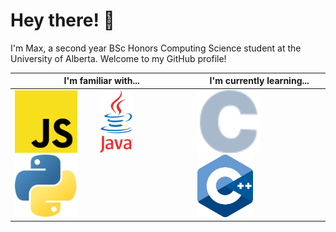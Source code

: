 # Hey there! 👋 
I'm Max, a second year BSc Honors Computing Science student at the University of Alberta. Welcome to my GitHub profile!

| I'm familiar with... | I'm currently learning... |
| - | - |
| <a href="https://developer.mozilla.org/en-US/docs/Web/JavaScript"><img src="img/js.svg" height="100"/></a> &emsp;&emsp; <a href="https://www.java.com/en/"><img src="img/java.svg" height="100"/></a> &emsp;&emsp; <a href="https://www.python.org/"><img src="img/python.svg" height="100"/></a> | <a href="https://www.gnu.org/software/gnu-c-manual/gnu-c-manual.html"><img src="img/c.svg" height="100"/></a> &emsp;&emsp; <a href="https://en.cppreference.com/w/"><img src="img/cpp.svg" height="100"/></a> |
